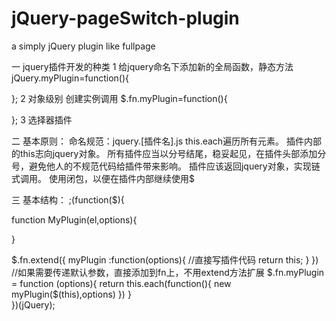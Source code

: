 # jQuery-pageSwitch-plugin
a simply jQuery plugin like fullpage

一 jquery插件开发的种类
1 给jquery命名下添加新的全局函数，静态方法
jQuery.myPlugin=function(){
	
};
2 对象级别 创建实例调用
$.fn.myPlugin=function(){
	
};
3 选择器插件

二 基本原则：
命名规范：jquery.[插件名].js
this.each遍历所有元素。
插件内部的this志向jquery对象。
所有插件应当以分号结尾，稳妥起见，在插件头部添加分号，避免他人的不规范代码给插件带来影响。
插件应该返回jquery对象，实现链式调用。
使用闭包，以便在插件内部继续使用$


三 基本结构：
;(function($){

  function MyPlugin(el,options){
 
  }
  
  $.fn.extend({
	 myPlugin :function(options){
       //直接写插件代码
       return this;
	 }
  })   
  //如果需要传递默认参数，直接添加到fn上，不用extend方法扩展
  $.fn.myPlugin =  function (options){
       return this.each(function(){
          new myPlugin($(this),options)
       })
   }	
})(jQuery);
